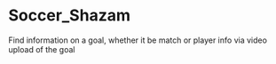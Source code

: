 # Soccer_Shazam
Find information on a goal, whether it be match or player info via video upload of the goal
